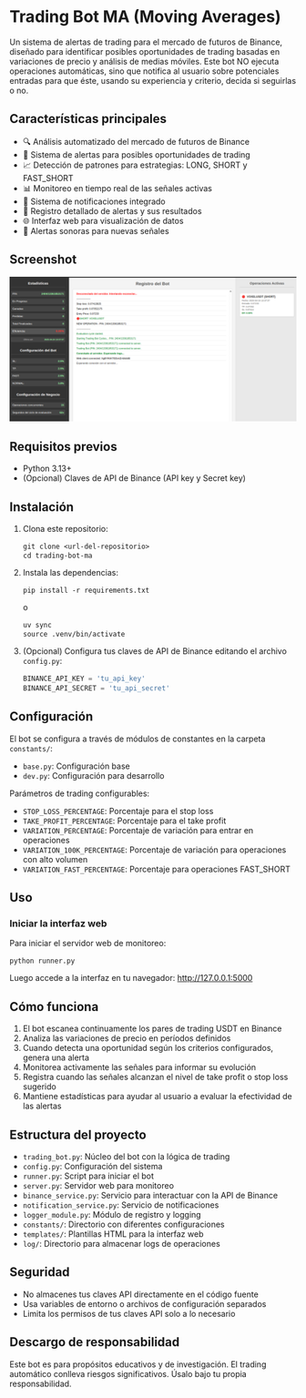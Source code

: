 # Trading Bot MA (Moving Averages)

Un sistema de alertas de trading para el mercado de futuros de Binance, diseñado para identificar posibles oportunidades de trading basadas en variaciones de precio y análisis de medias móviles. Este bot NO ejecuta operaciones automáticas, sino que notifica al usuario sobre potenciales entradas para que éste, usando su experiencia y criterio, decida si seguirlas o no.

## Características principales

- 🔍 Análisis automatizado del mercado de futuros de Binance
- 🚨 Sistema de alertas para posibles oportunidades de trading
- 📈 Detección de patrones para estrategias: LONG, SHORT y FAST_SHORT
- 📊 Monitoreo en tiempo real de las señales activas
- 📱 Sistema de notificaciones integrado
- 📝 Registro detallado de alertas y sus resultados
- 🌐 Interfaz web para visualización de datos
- 🔔 Alertas sonoras para nuevas señales

## Screenshot

![Screenshot del Bot](public/img/screen.png)

## Requisitos previos

- Python 3.13+
- (Opcional) Claves de API de Binance (API key y Secret key)

## Instalación

1. Clona este repositorio:

   ```
   git clone <url-del-repositorio>
   cd trading-bot-ma
   ```

2. Instala las dependencias:

   ```
   pip install -r requirements.txt
   ```

   o

   ```
   uv sync
   source .venv/bin/activate
   ```

3. (Opcional) Configura tus claves de API de Binance editando el archivo `config.py`:

   ```python
   BINANCE_API_KEY = 'tu_api_key'
   BINANCE_API_SECRET = 'tu_api_secret'
   ```

## Configuración

El bot se configura a través de módulos de constantes en la carpeta `constants/`:

- `base.py`: Configuración base
- `dev.py`: Configuración para desarrollo

Parámetros de trading configurables:

- `STOP_LOSS_PERCENTAGE`: Porcentaje para el stop loss
- `TAKE_PROFIT_PERCENTAGE`: Porcentaje para el take profit
- `VARIATION_PERCENTAGE`: Porcentaje de variación para entrar en operaciones
- `VARIATION_100K_PERCENTAGE`: Porcentaje de variación para operaciones con alto volumen
- `VARIATION_FAST_PERCENTAGE`: Porcentaje para operaciones FAST_SHORT

## Uso

### Iniciar la interfaz web

Para iniciar el servidor web de monitoreo:

```
python runner.py
```

Luego accede a la interfaz en tu navegador: http://127.0.0.1:5000

## Cómo funciona

1. El bot escanea continuamente los pares de trading USDT en Binance
2. Analiza las variaciones de precio en períodos definidos
3. Cuando detecta una oportunidad según los criterios configurados, genera una alerta
4. Monitorea activamente las señales para informar su evolución
5. Registra cuando las señales alcanzan el nivel de take profit o stop loss sugerido
6. Mantiene estadísticas para ayudar al usuario a evaluar la efectividad de las alertas

## Estructura del proyecto

- `trading_bot.py`: Núcleo del bot con la lógica de trading
- `config.py`: Configuración del sistema
- `runner.py`: Script para iniciar el bot
- `server.py`: Servidor web para monitoreo
- `binance_service.py`: Servicio para interactuar con la API de Binance
- `notification_service.py`: Servicio de notificaciones
- `logger_module.py`: Módulo de registro y logging
- `constants/`: Directorio con diferentes configuraciones
- `templates/`: Plantillas HTML para la interfaz web
- `log/`: Directorio para almacenar logs de operaciones

## Seguridad

- No almacenes tus claves API directamente en el código fuente
- Usa variables de entorno o archivos de configuración separados
- Limita los permisos de tus claves API solo a lo necesario

## Descargo de responsabilidad

Este bot es para propósitos educativos y de investigación. El trading automático conlleva riesgos significativos. Úsalo bajo tu propia responsabilidad.
